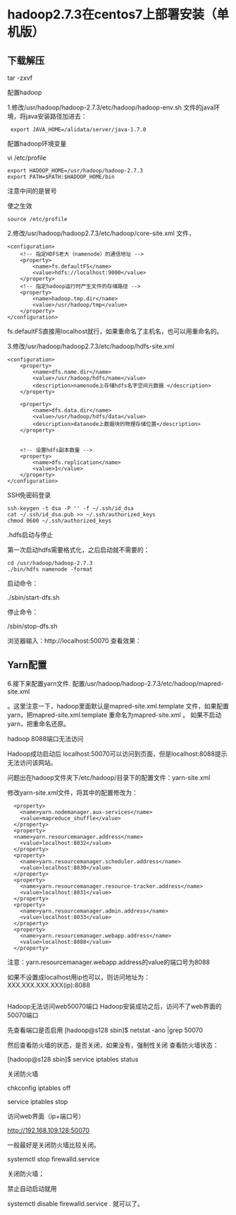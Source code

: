 
# hadoop2.7.3在centos7上部署安装（单机版）

## 下载解压

tar -zxvf 

配置hadoop

1.修改/usr/hadoop/hadoop-2.7.3/etc/hadoop/hadoop-env.sh 文件的java环境，将java安装路径加进去：

```
 export JAVA_HOME=/alidata/server/java-1.7.0  
```

配置hadoop环境变量

vi /etc/profile
```
export HADOOP_HOME=/usr/hadoop/hadoop-2.7.3  
export PATH=$PATH:$HADOOP_HOME/bin  
```
注意中间的是冒号


使之生效
```
source /etc/profile 
```

2.修改/usr/hadoop/hadoop2.7.3/etc/hadoop/core-site.xml 文件，
```
<configuration>  
    <!-- 指定HDFS老大（namenode）的通信地址 -->  
    <property>  
        <name>fs.defaultFS</name>  
        <value>hdfs://localhost:9000</value>  
    </property>  
    <!-- 指定hadoop运行时产生文件的存储路径 -->  
    <property>  
        <name>hadoop.tmp.dir</name>  
        <value>/usr/hadoop/tmp</value>  
    </property>  
</configuration> 
```
fs.defaultFS直接用localhost就行，如果重命名了主机名，也可以用重命名的。


3.修改/usr/hadoop/hadoop2.7.3/etc/hadoop/hdfs-site.xml 
```
<configuration>  
    <property>  
        <name>dfs.name.dir</name>  
        <value>/usr/hadoop/hdfs/name</value>  
        <description>namenode上存储hdfs名字空间元数据 </description>   
    </property>  
  
    <property>  
        <name>dfs.data.dir</name>  
        <value>/usr/hadoop/hdfs/data</value>  
        <description>datanode上数据块的物理存储位置</description>  
    </property>  
  
  
    <!-- 设置hdfs副本数量 -->  
    <property>  
        <name>dfs.replication</name>  
        <value>1</value>  
    </property>  
</configuration> 
```

SSH免密码登录
```
ssh-keygen -t dsa -P '' -f ~/.ssh/id_dsa  
cat ~/.ssh/id_dsa.pub >> ~/.ssh/authorized_keys  
chmod 0600 ~/.ssh/authorized_keys  
```


.hdfs启动与停止

第一次启动hdfs需要格式化，之后启动就不需要的：
```
cd /usr/hadoop/hadoop-2.7.3  
./bin/hdfs namenode -format  
```

启动命令：

./sbin/start-dfs.sh

停止命令：

/sbin/stop-dfs.sh  

浏览器输入：http://localhost:50070     查看效果：

## Yarn配置

6.接下来配置yarn文件. 配置/usr/hadoop/hadoop-2.7.3/etc/hadoop/mapred-site.xml   

。这里注意一下，hadoop里面默认是mapred-site.xml.template 文件，如果配置yarn，把mapred-site.xml.template   重命名为mapred-site.xml 。
如果不启动yarn，把重命名还原。

hadoop 8088端口无法访问


Hadoop成功启动后 localhost:50070可以访问到页面，但是localhost:8088提示无法访问该网站。

问题出在hadoop文件夹下/etc/hadoop/目录下的配置文件：yarn-site.xml

修改yarn-site.xml文件，将其<configuration></configuration>中的配置修改为：
```
  <property>
    <name>yarn.nodemanager.aux-services</name>
    <value>mapreduce_shuffle</value>
  </property>
  <property>
  <name>yarn.resourcemanager.address</name>
    <value>localhost:8032</value>
  </property>
  <property>
    <name>yarn.resourcemanager.scheduler.address</name>
    <value>localhost:8030</value>
  </property>
  <property>
    <name>yarn.resourcemanager.resource-tracker.address</name>
    <value>localhost:8031</value>
  </property>
  <property>
    <name>yarn.resourcemanager.admin.address</name>
    <value>localhost:8033</value>
  </property>
  <property>
    <name>yarn.resourcemanager.webapp.address</name>
    <value>localhost:8088</value>
  </property>
```
注意：yarn.resourcemanager.webapp.address的value的端口号为8088

如果不设置成localhost用ip也可以，则访问地址为：XXX.XXX.XXX.XXX(ip):8088

##
Hadoop无法访问web50070端口
Hadoop安装成功之后，访问不了web界面的50070端口

先查看端口是否启用
[hadoop@s128 sbin]$ netstat -ano |grep 50070

然后查看防火墙的状态，是否关闭，如果没有，强制性关闭
查看防火墙状态：

[hadoop@s128 sbin]$ service iptables status

关闭防火墙

 chkconfig iptables off
 
 service iptables stop
 
访问web界面（ip+端口号）

http://192.168.109.128:50070




 一般最好是关闭防火墙比较关闭。 
 
 systemctl  stop   firewalld.service 
 
 关闭防火墙；  
 
 禁止自动启动就用
 
 systemctl  disable  firewalld.service  . 就可以了。
